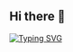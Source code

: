 ## Hi there 👋
<a href="https://git.io/typing-svg"><img src="https://readme-typing-svg.herokuapp.com?font=Arapey&size=24&duration=4978&pause=1000&color=FCA311&vCenter=true&width=410&lines=Hi++I'm++Safwan.++Frontend+Developer" alt="Typing SVG" /></a>

<!--
**reflexsafwan/reflexsafwan** is a ✨ _special_ ✨ repository because its `README.md` (this file) appears on your GitHub profile.

Here are some ideas to get you started:

- 🔭 I’m currently working on ...
- 🌱 I’m currently learning ...
- 👯 I’m looking to collaborate on ...
- 🤔 I’m looking for help with ...
- 💬 Ask me about ...
- 📫 How to reach me: ...
- 😄 Pronouns: ...
- ⚡ Fun fact: ...
-->
